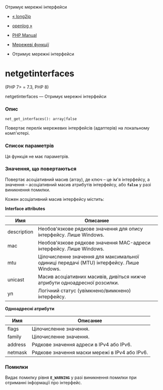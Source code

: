 Отримує мережні інтерфейси

-   [« long2ip](function.long2ip.html)
    
-   [openlog »](function.openlog.html)
    
-   [PHP Manual](index.html)
    
-   [Мережеві функції](ref.network.html)
    
-   Отримує мережні інтерфейси
    

# netgetinterfaces

(PHP 7> = 7.3, PHP 8)

netgetinterfaces — Отримує мережні інтерфейси

### Опис

```methodsynopsis
net_get_interfaces(): array|false
```

Повертає перелік мережевих інтерфейсів (адаптерів) на локальному комп'ютері.

### Список параметрів

Ця функція не має параметрів.

### Значення, що повертаються

Повертає асоціативний масив (array), де ключ – це ім'я інтерфейсу, а значення – асоціативний масив атрибутів інтерфейсу, або **`false`** у разі виникнення помилки.

Кожен асоціативний масив інтерфейсу містить:

**Interface attributes**

| Имя         | Описание                                                                                |
|-------------|-----------------------------------------------------------------------------------------|
| description | Необов'язкове рядкове значення для опису інтерфейсу. Лише Windows.                      |
| mac         | Необов'язкове рядкове значення MAC-адреси інтерфейсу. Лише Windows.                     |
| mtu         | Цілочисленне значення для максимальної одиниці передачі (MTU) інтерфейсу. Лише Windows. |
| unicast     | Масив асоціативних масивів, дивіться нижче атрибути одноадресної розсилки.              |
| уп          | Логічний статус (увімкнено/вимкнено) інтерфейсу.                                        |

**Одноадресні атрибути**

| Имя     | Описание                                       |
|---------|------------------------------------------------|
| flags   | Цілочисленне значення.                         |
| family  | Цілочисленне значення.                         |
| address | Рядкове значення адреси в IPv4 або IPv6.       |
| netmask | Рядкове значення маски мережі в IPv4 або IPv6. |

### Помилки

Видає помилку рівня **`E_WARNING`** у разі виникнення помилки при отриманні інформації про інтерфейс.